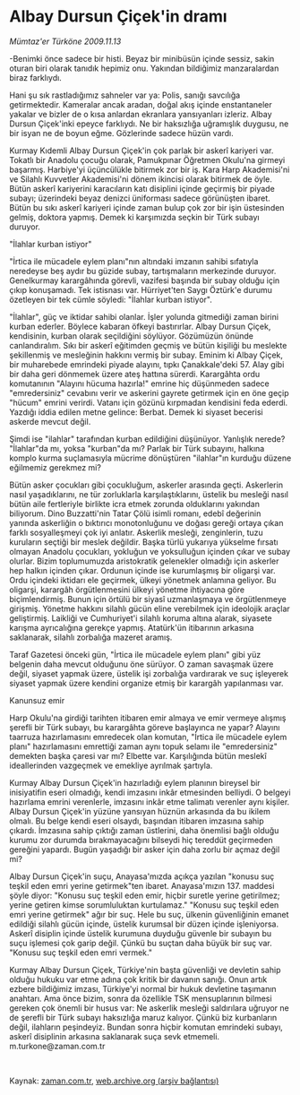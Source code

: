 # Albay Dursun Çiçek'in dramı

*Mümtaz'er Türköne 2009.11.13*

<tr><td class="metin" colspan="2" style="padding-top: 20px; padding-left: 5px; ">-Benimki önce sadece bir histi. Beyaz bir minibüsün içinde sessiz, sakin oturan biri olarak tanıdık hepimiz onu. Yakından bildiğimiz manzaralardan biraz farklıydı.</td></tr><tr><td class="metin" colspan="2" style="padding-top: 20px; padding-left: 5px; "><p> Hani şu sık rastladığımız sahneler var ya: Polis, sanığı savcılığa getirmektedir. Kameralar ancak aradan, doğal akış içinde enstantaneler yakalar ve bizler de o kısa anlardan ekranlara yansıyanları izleriz. Albay Dursun Çiçek'inki epeyce farklıydı. Ne bir haksızlığa uğramışlık duygusu, ne bir isyan ne de boyun eğme. Gözlerinde sadece hüzün vardı.
<p>Kurmay Kıdemli Albay Dursun Çiçek'in çok parlak bir askerî kariyeri var. Tokatlı bir Anadolu çocuğu olarak, Pamukpınar Öğretmen Okulu'na girmeyi başarmış. Harbiye'yi üçüncülükle bitirmek zor bir iş. Kara Harp Akademisi'ni ve Silahlı Kuvvetler Akademisi'ni dönem ikincisi olarak bitirmek de öyle. Bütün askerî kariyerini karacıların katı disiplini içinde geçirmiş bir piyade subayı; üzerindeki beyaz denizci üniforması sadece görünüşten ibaret. Bütün bu sıkı askerî kariyeri içinde zaman bulup çok zor bir işin üstesinden gelmiş, doktora yapmış. Demek ki karşımızda seçkin bir Türk subayı duruyor.
<p>"İlahlar kurban istiyor"
<p>"İrtica ile mücadele eylem planı"nın altındaki imzanın sahibi sıfatıyla neredeyse beş aydır bu güzide subay, tartışmaların merkezinde duruyor. Genelkurmay karargâhında görevli, vazifesi başında bir subay olduğu için çıkıp konuşamadı. Tek istisnası var. Hürriyet'ten Saygı Öztürk'e durumu özetleyen bir tek cümle söyledi: "İlahlar kurban istiyor".
<p>"İlahlar", güç ve iktidar sahibi olanlar. İşler yolunda gitmediği zaman birini kurban ederler. Böylece kabaran öfkeyi bastırırlar. Albay Dursun Çiçek, kendisinin, kurban olarak seçildiğini söylüyor. Gözümüzün önünde canlandıralım. Sıkı bir askerî eğitimden geçmiş ve bütün kişiliği bu meslekte şekillenmiş ve mesleğinin hakkını vermiş bir subay. Eminim ki Albay Çiçek, bir muharebede emrindeki piyade alayını, tıpkı Çanakkale'deki 57. Alay gibi bir daha geri dönmemek üzere ateş hattına sürerdi. Karargâhta ordu komutanının "Alayını hücuma hazırla!" emrine hiç düşünmeden sadece "emredersiniz" cevabını verir ve askerini gayrete getirmek için en öne geçip "hücum" emrini verirdi. Vatanı için gözünü kırpmadan kendisini feda ederdi. Yazdığı iddia edilen metne gelince: Berbat. Demek ki siyaset becerisi askerde mevcut değil.
<p>Şimdi ise "ilahlar" tarafından kurban edildiğini düşünüyor. Yanlışlık nerede? "İlahlar"da mı, yoksa "kurban"da mı? Parlak bir Türk subayını, halkına komplo kurma suçlamasıyla mücrime dönüştüren "ilahlar"ın kurduğu düzene eğilmemiz gerekmez mi?
<p>Bütün asker çocukları gibi çocukluğum, askerler arasında geçti. Askerlerin nasıl yaşadıklarını, ne tür zorluklarla karşılaştıklarını, üstelik bu mesleği nasıl bütün aile fertleriyle birlikte icra etmek zorunda olduklarını yakından biliyorum. Dino Buzzatti'nin Tatar Çölü isimli romanı, edebî değerinin yanında askerliğin o bıktırıcı monotonluğunu ve doğası gereği ortaya çıkan farklı sosyalleşmeyi çok iyi anlatır. Askerlik mesleği, zenginlerin, tuzu kuruların seçtiği bir meslek değildir. Başka türlü yukarıya yükselme fırsatı olmayan Anadolu çocukları, yokluğun ve yoksulluğun içinden çıkar ve subay olurlar. Bizim toplumumuzda aristokratik gelenekler olmadığı için askerler hep halkın içinden çıkar. Ordunun içinde ise kurumlaşmış bir oligarşi var. Ordu içindeki iktidarı ele geçirmek, ülkeyi yönetmek anlamına geliyor. Bu oligarşi, karargâh örgütlenmesini ülkeyi yönetme ihtiyacına göre biçimlendirmiş. Bunun için örtülü bir siyasî uzmanlaşmaya ve örgütlenmeye girişmiş. Yönetme hakkını silahlı gücün eline verebilmek için ideolojik araçlar geliştirmiş. Laikliği ve Cumhuriyet'i silahlı koruma altına alarak, siyasete karışma ayrıcalığına gerekçe yapmış. Atatürk'ün itibarının arkasına saklanarak, silahlı zorbalığa mazeret aramış.
<p>Taraf Gazetesi önceki gün, "İrtica ile mücadele eylem planı" gibi yüz belgenin daha mevcut olduğunu öne sürüyor. O zaman savaşmak üzere değil, siyaset yapmak üzere, üstelik işi zorbalığa vardırarak ve suç işleyerek siyaset yapmak üzere kendini organize etmiş bir karargâh yapılanması var.
<p>Kanunsuz emir
<p>Harp Okulu'na girdiği tarihten itibaren emir almaya ve emir vermeye alışmış şerefli bir Türk subayı, bu karargâhta göreve başlayınca ne yapar? Alayını taarruza hazırlamasını emredecek olan komutan, "İrtica ile mücadele eylem planı" hazırlamasını emrettiği zaman aynı topuk selamı ile "emredersiniz" demekten başka çaresi var mı? Elbette var. Karşılığında bütün meslekî ideallerinden vazgeçmek ve emekliye ayrılmak şartıyla.
<p>Kurmay Albay Dursun Çiçek'in hazırladığı eylem planının bireysel bir inisiyatifin eseri olmadığı, kendi imzasını inkâr etmesinden belliydi. O belgeyi hazırlama emrini verenlerle, imzasını inkâr etme talimatı verenler aynı kişiler. Albay Dursun Çiçek'in yüzüne yansıyan hüznün arkasında da bu ikilem olmalı. Bu belge kendi eseri olsaydı, başından itibaren imzasına sahip çıkardı. İmzasına sahip çıktığı zaman üstlerini, daha önemlisi bağlı olduğu kurumu zor durumda bırakmayacağını bilseydi hiç tereddüt geçirmeden gereğini yapardı. Bugün yaşadığı bir asker için daha zorlu bir açmaz değil mi?
<p>Albay Dursun Çiçek'in suçu, Anayasa'mızda açıkça yazılan "konusu suç teşkil eden emri yerine getirmek"ten ibaret. Anayasa'mızın 137. maddesi şöyle diyor: "Konusu suç teşkil eden emir, hiçbir suretle yerine getirilmez; yerine getiren kimse sorumluluktan kurtulamaz." "Konusu suç teşkil eden emri yerine getirmek" ağır bir suç. Hele bu suç, ülkenin güvenliğinin emanet edildiği silahlı gücün içinde, üstelik kurumsal bir düzen içinde işleniyorsa. Askerî disiplin içinde üstelik kurumuna duyduğu güvenle bir subayın bu suçu işlemesi çok garip değil. Çünkü bu suçtan daha büyük bir suç var. "Konusu suç teşkil eden emri vermek."
<p>Kurmay Albay Dursun Çiçek, Türkiye'nin başta güvenliği ve devletin sahip olduğu hukuku var etme adına çok kritik bir davanın sanığı. Onun artık ezbere bildiğimiz imzası, Türkiye'yi normal bir hukuk devletine taşımanın anahtarı. Ama önce bizim, sonra da özellikle TSK mensuplarının bilmesi gereken çok önemli bir husus var: Ne askerlik mesleği saldırılara uğruyor ne de şerefli bir Türk subayı haksızlığa maruz kalıyor. Çünkü biz kurbanların değil, ilahların peşindeyiz. Bundan sonra hiçbir komutan emrindeki subayı, askerî disiplinin arkasına saklanarak suça sevk etmemeli. m.turkone@zaman.com.tr
<p><br/></p></p></p></p></p></p></p></p></p></p></p></p></p></p></td></tr>

Kaynak: [zaman.com.tr](http://zaman.com.tr/yazar.do?yazino=915159), [web.archive.org (arşiv bağlantısı)](http://web.archive.org/web/20100109105220/http://www.zaman.com.tr:80/yazar.do?yazino=915159)
